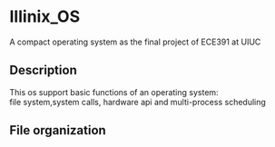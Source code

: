 # Illinix_OS
A compact operating system as the final project of ECE391 at UIUC

## Description
This os support basic functions of an operating system:\
file system,system calls, hardware api and multi-process scheduling

## File organization
